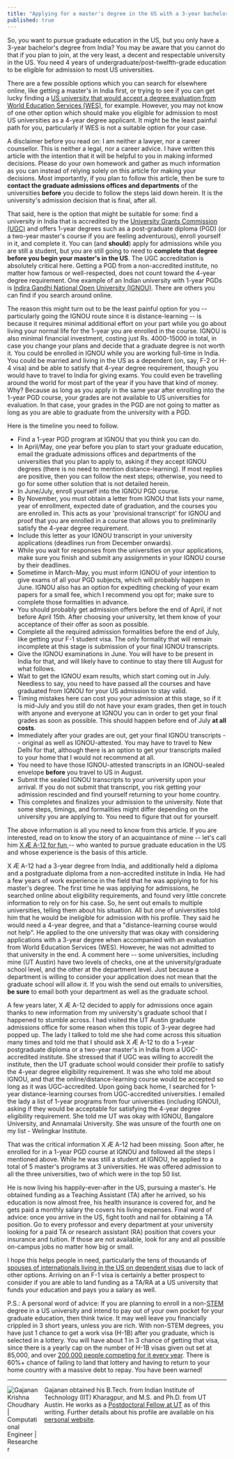 ```yaml
---
title: "Applying for a master's degree in the US with a 3-year bachelor's degree"
published: true
---
```


So, you want to pursue graduate education in the US, but you only have a 3-year 
bachelor's degree from India? You may be aware that you cannot do 
that if you plan to join, at the very least, a decent and respectable university 
in the US. You need 4 years of undergraduate/post-twelfth-grade 
education to be eligible for admission to most US universities.

There are a few possible options which you can search for elsewhere 
online, like getting a master's in India first, or trying to see if you can get 
lucky finding a 
<a href="https://www.wes.org/advisor-blog/3-year-indian-bachelors-degree/" target="_blank">
US university that would accept a degree evaluation from World Education Services (WES)</a>, 
for example. However, you may not know of one other option which should make 
you eligible for admission to most US universities as a 4-year degree applicant. 
It might be the least painful path for you, particularly if WES is not a suitable 
option for your case.

A disclaimer before you read on: I am neither a lawyer, nor a career counsellor.
This is neither a legal, nor a career advice. I have written this article with 
the intention that it will be helpful to you in making informed decisions. 
Please do your own homework and gather as much information as you can instead
of relying solely on this article for making your decisions. Most importantly,
if you plan to follow this article, then be sure to **contact the graduate 
admissions offices and departments** of the universities **before** you 
decide to follow the steps laid down herein. It is the university's admission 
decision that is final, after all.

That said, here is the option that might be suitable for some: find a university 
in India that is accredited by the <a href="https://www.ugc.ac.in/" target="_blank">
University Grants Commission (UGC)</a> and offers 1-year degrees such as a post-graduate 
diploma (PGD) (or a two-year master's course if you are feeling 
adventurous), enroll yourself in it, and complete it. You can (and **should**) 
apply for admissions while you are still a student, but you are still going to 
need to **complete that degree before you begin your master's in the US**. 
The UGC accreditation is absolutely critical here. Getting a PGD from a 
non-accredited institute, no matter how famous or well-respected, does not 
count toward the 4-year degree requirement. One example of an Indian university 
with 1-year PGDs is <a href="http://www.ignou.ac.in/" target="_blank">Indira Gandhi National 
Open University (IGNOU)</a>. There are others you can find if you search around 
online.

The reason this might turn out to be the least painful option for you 
-- particularly going the IGNOU route since it is distance-learning --
is because it requires minimal additional effort on your part while you go 
about living your normal life for the 1-year you are enrolled in the course.
IGNOU is also minimal financial investment, costing just Rs. 4000-15000 in
total, in case you change your plans and decide that a graduate degree is not 
worth it. You could be enrolled in IGNOU while you are working full-time in 
India. You could be married and living in the US as a dependent (on, say, F-2 
or H-4 visa) and be able to satisfy that 4-year degree requirement, though you
would have to travel to India for giving exams. You could even be travelling 
around the world for most part of the year if you have that kind of money. 
Why? Because as long as you apply in the same year after enrolling into the 
1-year PGD course, your grades are not available to US universities for 
evaluation. In that case, your grades in the PGD are not going to matter as 
long as you are able to graduate from the university with a PGD.

Here is the timeline you need to follow.
- Find a 1-year PGD program at IGNOU that you think you can do. 
- In April/May, one year before you plan to start your graduate education, 
email the graduate admissions offices and departments of the universities 
that you plan to apply to, asking if they accept IGNOU degrees (there is 
no need to mention distance-learning). If most replies are positive, then you 
can follow the next steps; otherwise, you need to go for some other solution 
that is not detailed herein. 
- In June/July, enroll yourself into the IGNOU PGD course. 
- By November, you must obtain a letter from IGNOU that 
lists your name, year of enrollment, expected date of graduation, and the 
courses you are enrolled in. This acts as your 'provisional transcript' 
for IGNOU and proof that you are enrolled in a course that allows you to 
preliminarily satisfy the 4-year degree requirement.
- Include this letter as your IGNOU transcript in your university 
applications (deadlines run from December onwards).
- While you wait for responses from the universities on your applications,
make sure you finish and submit any assignments in your IGNOU course by 
their deadlines.
- Sometime in March-May, you must inform IGNOU of your intention to give 
exams of all your PGD subjects, which will probably happen in June. IGNOU 
also has an option for expediting checking of your exam papers for a small
fee, which I recommend you opt for; make sure to complete those formalities
in advance.
- You should probably get admission offers before the end of 
April, if not before April 15th. After choosing your university, let them 
know of your acceptance of their offer as soon as possible.
- Complete all the required admission formalities before the end of 
July, like getting your F-1 student visa. The only formality that will 
remain incomplete at this stage is submission of your final IGNOU 
transcripts.
- Give the IGNOU examinations in June. You will have to be present in India
for that, and will likely have to continue to stay there till August for what 
follows.
- Wait to get the IGNOU exam results, which start coming out in July. 
Needless to say, you need to have passed all the courses and have graduated 
from IGNOU for your US admission to stay valid.
- Timing mistakes here can cost you your admission at this stage, so if it 
is mid-July and you still do not have your exam grades, then get in touch 
with anyone and everyone at IGNOU you can in order to get your final grades
as soon as possible. This should happen before end of July **at all costs**.
- Immediately after your grades are out, get your final IGNOU 
transcripts -- original as well as IGNOU-attested. You may 
have to travel to New Delhi for that, although there is an option to get 
your transcripts mailed to your home that I would not recommend at all. 
- You need to have those IGNOU-attested transcripts in an IGNOU-sealed 
envelope **before** you travel to US in August.
- Submit the sealed IGNOU transcripts to your university upon your arrival.
If you do not submit that transcript, you risk getting your admission 
rescinded and find yourself returning to your home country.
- This completes and finalizes your admission to the university. Note that 
some steps, timings, and formalities might differ depending on the 
university you are applying to. You need to figure that out for yourself.

The above information is all you need to know from this article. If you are 
interested, read on to know the story of an acquaintance of mine -- let's call him
<a href="https://www.marketwatch.com/story/elon-musks-newborn-might-have-the-strangest-name-youve-ever-heard-2020-05-05" target="_blank">
    X &AElig; A-12 for fun
</a> -- who wanted to pursue graduate education in the US and whose experience is 
the basis of this article.

X &AElig; A-12 had a 3-year degree from India, 
and additionally held a diploma and a postgraduate diploma from a non-accredited 
institute in India. He had a few years of work experience in the field that he was 
applying to for his master's degree. The first time he was applying for admissions,
he searched online about eligibility requirements, and found very little 
concrete information to rely on for his case. So, he sent out emails to multiple 
universities, telling them about his situation. All but one of universities told 
him that he would be ineligible for admission with his profile. They said he would 
need a 4-year degree, and that a "distance-learning course would not help". He 
applied to the one university that was okay with considering applications with a 
3-year degree when accompanied with an evaluation from World Education Services 
(WES). However, he was not admitted to that university in the end. A comment 
here -- some universities, including mine (UT Austin) have two levels of checks, 
one at the university/graduate school level, and the other at the department level. 
Just because a department is willing to consider your application does not mean 
that the graduate school will allow it. If you wish the send out emails to 
universities, **be sure** to email both your department as well as the graduate 
school.

A few years later, X &AElig; A-12 decided to apply for admissions once again 
thanks to new information from my university's graduate school that I happened 
to stumble across. I had visited the UT Austin graduate admissions office for 
some reason when this topic of 3-year degree had popped up. The lady I talked 
to told me she had come across this situation many times and told me that I 
should ask X &AElig; A-12 to do a 1-year postgraduate diploma or a two-year 
master's in India from a UGC-accredited institute. She stressed that if UGC 
was willing to accredit the institute, then the UT graduate school would 
consider their profile to satisfy the 4-year degree eligibility requirement. 
It was she who told me about IGNOU, and that the online/distance-learning 
course would be accepted so long as it was UGC-accredited. Upon going back 
home, I searched for 1-year distance-learning courses from UGC-accredited 
universities. I emailed the lady a list of 1-year programs from 
four universities (including IGNOU), asking if they would be acceptable for 
satisfying the 4-year degree eligibility requirement. She told me UT was okay 
with IGNOU, Bangalore University, and Annamalai University. She was unsure of 
the fourth one on my list - Welingkar Institute.

That was the critical information X &AElig; A-12 had been missing. Soon after, he 
enrolled for in a 1-year PGD course at IGNOU and followed all the steps I mentioned 
above. While he was still a student at IGNOU, he applied to a total of 5 master's 
programs at 3 universities. He was offered admission to all the three universities, 
two of which were in the top 50 list.

He is now living his happily-ever-after in the US, pursuing a master's. He 
obtained funding as a Teaching Assistant (TA) after he arrived, so his education
is now almost free, his health insurance is covered for, and he gets paid a monthly 
salary the covers his living expenses. Final word of advice: once you arrive in the 
US, fight tooth and nail for obtaining a TA position. Go to every professor and 
every department at your university looking for a paid TA or research assistant (RA) 
position that covers your insurance and tuition. If those are not available, look 
for any and all possible on-campus jobs no matter how big or small.

I hope this helps people in need, particularly the tens of thousands of 
<a href="https://qz.com/india/797831/the-h4-visa-and-the-desperation-of-indian-housewives-in-america/" target="_blank">
spouses of internationals living in the US on dependent visas</a> due to lack
of other options. Arriving on an F-1 visa is certainly a better prospect to 
consider if you are able to land funding as a TA/RA at a US university that 
funds your education and pays you a salary as well.

P.S.: A personal word of advice: If you are planning to enroll in a 
non-<a href="https://en.wikipedia.org/wiki/Science,_technology,_engineering,_and_mathematics" target="_blank">STEM</a> 
degree in a US university and intend to pay out of your own pocket for your graduate education, 
then think twice. It may well leave you financially crippled in 3 short years, unless 
you are rich. With non-STEM degrees, you have just 1 chance to get a work visa (H-1B) 
after you graduate, which is selected in a lottery. You will have about 1 in 3 chance 
of getting that visa, since there is a yearly cap on the number of H-1B visas given 
out set at 85,000, and over 
<a href="https://www.uscis.gov/news/alerts/uscis-completes-h-1b-cap-random-selection-process-fy-2019" target="_blank">
200,000 people competing for it every year</a>. There is 60%+ chance of failing to 
land that lottery and having to return to your home country with a massive debt to 
repay. You have been warned!

______

<a href="/"
    onClick="ga('send', 'event', {
        eventCategory: 'InternalLinkAccess',
        eventAction: 'ClickArticleFooter',
        eventLabel: 'Home',
        eventValue: 1
    });">
<img src="https://avatars3.githubusercontent.com/u/57540260?v=4" 
     class="circle mb-3" 
     style="max-width: 75px; float: left; margin-right: 10px;"
     alt="Gajanan Krishna Choudhary | Computational Engineer | Researcher">
</a>
Gajanan obtained his B.Tech. from Indian Institute of Technology (IIT) Kharagpur, and M.S. and 
Ph.D. from UT Austin. He works as a 
<a href="https://www.oden.utexas.edu/people/1400/" target="_blank"
    onClick="ga('send', 'event', {
        eventCategory: 'ExternalLinkAccess',
        eventAction: 'ClickArticleFooter',
        eventLabel: 'UT_Postdoc_Webpage',
        eventValue: 1
    });">Postdoctoral Fellow at UT</a>
as of this writing. Further details about his profile are available on his
<a href="https://users.oden.utexas.edu/~gajanan/" target="_blank"
    onClick="ga('send', 'event', {
        eventCategory: 'ExternalLinkAccess',
        eventAction: 'ClickArticleFooter',
        eventLabel: 'Personal_website',
        eventValue: 1
    });">personal website</a>.

